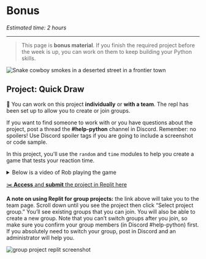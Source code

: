 # Bonus

_Estimated time: 2 hours_

---

> This page is **bonus material**. If you finish the required project before the week is up, you can work on them to keep building your Python skills.

![Snake cowboy smokes in a deserted street in a frontier
town](/images/snake_cowboy.png)

## Project: Quick Draw

<aside>

📌 You can work on this project **individually** or **with a team**. The repl has been set up to allow you to create or join groups.

If you want to find someone to work with or you have questions about the project, post a thread the **#help-python** channel in Discord. Remember: no spoilers! Use Discord spoiler tags if you are going to include a screenshot or code sample.

</aside>

In this project, you'll use the `random` and `time` modules to help you create a game that tests your reaction time.

<details><summary>Below is a video of Rob playing the game</summary>

<div style="position: relative; padding-bottom: 56.25%; height: 0;"><iframe src="https://www.loom.com/embed/604d7be55d1f43aa97919cb3862c6191" frameborder="0" webkitallowfullscreen mozallowfullscreen allowfullscreen style="position: absolute; top: 0; left: 0; width: 100%; height: 100%;"></iframe></div>

</details>

<aside>

[✂️ **Access** and **submit** the project in Replit here](https://replit.com/team/tk7-future-proof-with-python/Bonus-Quick-Draw-Project)

</aside>

**A note on using Replit for group projects:** the link above will take you to the team page. Scroll down until you see the project then click “Select project group.” You’ll see existing groups that you can join. You will also be able to create a new group. Note that you can’t switch groups after you join, so make sure you confirm your group members (in Discord #help-python) first. If you absolutely need to switch your group, post in Discord and an administrator will help you.

![group project replit screenshot](/future-proof-with-python/conditionals/group-project.png)
